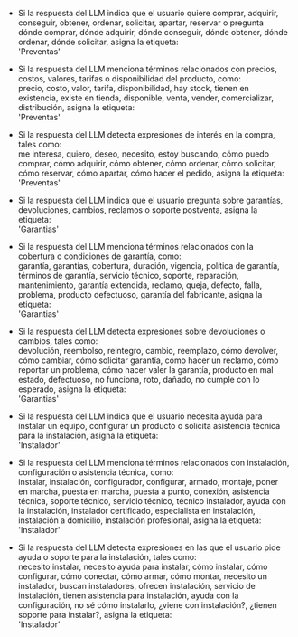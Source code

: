 - Si la respuesta del LLM indica que el usuario quiere comprar, adquirir, conseguir, obtener, ordenar, solicitar, apartar, reservar o pregunta dónde comprar, dónde adquirir, dónde conseguir, dónde obtener, dónde ordenar, dónde solicitar, asigna la etiqueta:  
  'Preventas'

- Si la respuesta del LLM menciona términos relacionados con precios, costos, valores, tarifas o disponibilidad del producto, como:  
  precio, costo, valor, tarifa, disponibilidad, hay stock, tienen en existencia, existe en tienda, disponible, venta, vender, comercializar, distribución, asigna la etiqueta:  
  'Preventas'  

- Si la respuesta del LLM detecta expresiones de interés en la compra, tales como:  
  me interesa, quiero, deseo, necesito, estoy buscando, cómo puedo comprar, cómo adquirir, cómo obtener, cómo ordenar, cómo solicitar, cómo reservar, cómo apartar, cómo hacer el pedido, asigna la etiqueta:  
  'Preventas'

- Si la respuesta del LLM indica que el usuario pregunta sobre garantías, devoluciones, cambios, reclamos o soporte postventa, asigna la etiqueta:  
  'Garantias'

- Si la respuesta del LLM menciona términos relacionados con la cobertura o condiciones de garantía, como:  
  garantía, garantías, cobertura, duración, vigencia, política de garantía, términos de garantía, servicio técnico, soporte, reparación, mantenimiento, garantía extendida, reclamo, queja, defecto, falla, problema, producto defectuoso, garantía del fabricante, asigna la etiqueta:  
  'Garantias'

- Si la respuesta del LLM detecta expresiones sobre devoluciones o cambios, tales como:  
  devolución, reembolso, reintegro, cambio, reemplazo, cómo devolver, cómo cambiar, cómo solicitar garantía, cómo hacer un reclamo, cómo reportar un problema, cómo hacer valer la garantía, producto en mal estado, defectuoso, no funciona, roto, dañado, no cumple con lo esperado, asigna la etiqueta:  
  'Garantias'

- Si la respuesta del LLM indica que el usuario necesita ayuda para instalar un equipo, configurar un producto o solicita asistencia técnica para la instalación, asigna la etiqueta:  
  'Instalador'

- Si la respuesta del LLM menciona términos relacionados con instalación, configuración o asistencia técnica, como:  
  instalar, instalación, configurador, configurar, armado, montaje, poner en marcha, puesta en marcha, puesta a punto, conexión, asistencia técnica, soporte técnico, servicio técnico, técnico instalador, ayuda con la instalación, instalador certificado, especialista en instalación, instalación a domicilio, instalación profesional, asigna la etiqueta:  
  'Instalador'

- Si la respuesta del LLM detecta expresiones en las que el usuario pide ayuda o soporte para la instalación, tales como:  
  necesito instalar, necesito ayuda para instalar, cómo instalar, cómo configurar, cómo conectar, cómo armar, cómo montar, necesito un instalador, buscan instaladores, ofrecen instalación, servicio de instalación, tienen asistencia para instalación, ayuda con la configuración, no sé cómo instalarlo, ¿viene con instalación?, ¿tienen soporte para instalar?, asigna la etiqueta:  
  'Instalador'